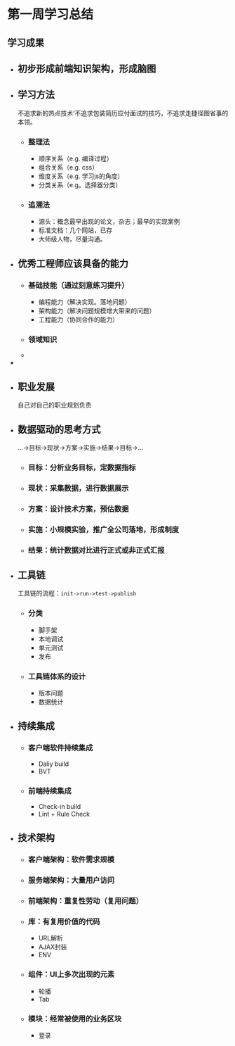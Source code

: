 # 第一周学习总结
## 学习成果
* ## 初步形成前端知识架构，形成脑图
* ## 学习方法
   不追求新的热点技术‘不追求包装简历应付面试的技巧，不追求走捷径图省事的本领。
  * ### 整理法
    *  顺序关系（e.g. 编译过程）
    *  组合关系（e.g. css）
    *  维度关系（e.g. 学习js的角度）
    *  分类关系（e.g。选择器分类）
  * ### 追溯法
    * 源头：概念最早出现的论文，杂志；最早的实现案例
    * 标准文档：几个网站，已存
    * 大师级人物，尽量沟通。
* ## 优秀工程师应该具备的能力
  * ### 基础技能（通过刻意练习提升）
    * 编程能力（解决实现。落地问题）
    * 架构能力（解决问题规模增大带来的问题）
    * 工程能力（协同合作的能力）
  * ### 领域知识
  * 
* 
* ## 职业发展
     自己对自己的职业规划负责
* ## 数据驱动的思考方式
    ...->目标->现状->方案->实施->结果->目标->...
  * ### 目标：分析业务目标，定数据指标
  * ### 现状：采集数据，进行数据展示
  * ### 方案：设计技术方案，预估数据
  * ### 实施：小规模实验，推广全公司落地，形成制度
  * ### 结果：统计数据对比进行正式或非正式汇报
* ## 工具链
   工具链的流程：<code>init->run->test->publish</code>
   * ### 分类
     * 脚手架
     * 本地调试
     * 单元测试
     * 发布
   * ### 工具链体系的设计
     * 版本问题
     * 数据统计
* ## 持续集成
  * ### 客户端软件持续集成
    * Daliy build
    * BVT
  * ### 前端持续集成
    * Check-in build
    * Lint + Rule Check
* ## 技术架构
  * ### 客户端架构：软件需求规模
  * ### 服务端架构：大量用户访问
  * ### 前端架构：重复性劳动（复用问题）
  * ### 库：有复用价值的代码
    * URL解析
    * AJAX封装
    * ENV
  * ### 组件：UI上多次出现的元素
    * 轮播
    * Tab
  * ### 模块：经常被使用的业务区块
    * 登录
